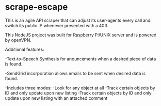 # scrape-escape

This is an agile API scraper that can adjust its user-agents every call and switch its public IP whenever presented with a 403. 

This NodeJS project was built for Raspberry Pi/UNIX server and is powered by openVPN.

Additional features:

-Text-to-Speech Synthesis for anouncements when a desired piece of data is found.

-SendGrid incorporation allows emails to be sent when desired data is found.

-Includes three modes:
  -Look for any object at all
  -Track certain objects by ID and only update upon new listing
  -Track certain objects by ID and only update upon new listing with an attached comment
  
  
